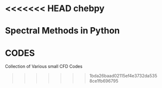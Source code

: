 <<<<<<< HEAD
chebpy
======

Spectral Methods in Python
=======
# CODES
Collection of Various small CFD Codes 
>>>>>>> 1bda26baad02115ef4e3732da5358ce1fb696795
